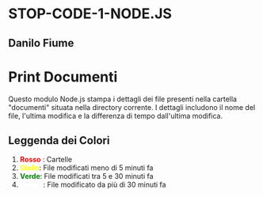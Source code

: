 # STOP-CODE-1-NODE.JS

## Danilo Fiume

# Print Documenti
Questo modulo Node.js stampa i dettagli dei file presenti nella cartella "documenti" situata nella directory corrente. I dettagli includono il nome del file, l'ultima modifica e la differenza di tempo dall'ultima modifica.


## Leggenda dei Colori
1. <span style="color:red">**Rosso**</span> : Cartelle
2. <span style="color:yellow">**Giallo**</span>: File modificati meno di 5 minuti fa
3. <span style="color:green">**Verde**</span>: File modificati tra 5 e 30 minuti fa
4. <span style="color:white">**Bianco**</span>: File modificato da più di 30 minuti fa

